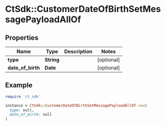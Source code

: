 # CtSdk::CustomerDateOfBirthSetMessagePayloadAllOf

## Properties

| Name | Type | Description | Notes |
| ---- | ---- | ----------- | ----- |
| **type** | **String** |  | [optional] |
| **date_of_birth** | **Date** |  | [optional] |

## Example

```ruby
require 'ct_sdk'

instance = CtSdk::CustomerDateOfBirthSetMessagePayloadAllOf.new(
  type: null,
  date_of_birth: null
)
```

